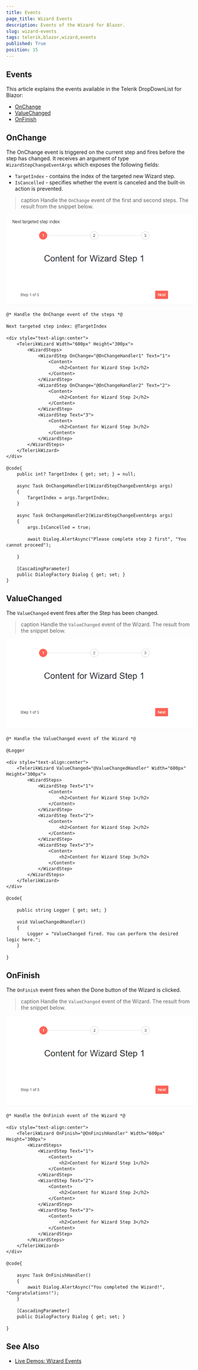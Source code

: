 ```yaml
---
title: Events
page_title: Wizard Events
description: Events of the Wizard for Blazor.
slug: wizard-events
tags: telerik,blazor,wizard,events
published: True
position: 15
---
```


## Events

This article explains the events available in the Telerik DropDownList for Blazor:

* [OnChange](#onchange)
* [ValueChanged](#valuechanged)
* [OnFinish](#onfinish)

## OnChange

The OnChange event is triggered on the current step and fires before the step has changed. It receives an argument of type `WizardStepChangeEventArgs` which exposes the following fields:

* `TargetIndex` - contains the index of the targeted new Wizard step.
* `IsCancelled` - specifies whether the event is canceled and the built-in action is prevented.

>caption Handle the `OnChange` event of the first and second steps. The result from the snippet below.


![OnChange](images/onchange-example.gif)

````CSHTML
@* Handle the OnChange event of the steps *@

Next targeted step index: @TargetIndex

<div style="text-align:center">
    <TelerikWizard Width="600px" Height="300px">
        <WizardSteps>
            <WizardStep OnChange="@OnChangeHandler1" Text="1">
                <Content>
                    <h2>Content for Wizard Step 1</h2>
                </Content>
            </WizardStep>
            <WizardStep OnChange="@OnChangeHandler2" Text="2">
                <Content>
                    <h2>Content for Wizard Step 2</h2>
                </Content>
            </WizardStep>
            <WizardStep Text="3">
                <Content>
                    <h2>Content for Wizard Step 3</h2>
                </Content>
            </WizardStep>
        </WizardSteps>
    </TelerikWizard>
</div>

@code{
    public int? TargetIndex { get; set; } = null;

    async Task OnChangeHandler1(WizardStepChangeEventArgs args)
    {
        TargetIndex = args.TargetIndex;
    }

    async Task OnChangeHandler2(WizardStepChangeEventArgs args)
    {
        args.IsCancelled = true;

        await Dialog.AlertAsync("Please complete step 2 first", "You cannot proceed");

    }

    [CascadingParameter]
    public DialogFactory Dialog { get; set; }
}
````


## ValueChanged

The `ValueChanged` event fires after the Step has been changed.

>caption Handle the `ValueChanged` event of the Wizard. The result from the snippet below.


![ValueChanged](images/valuechanged-example.gif)

````CSHTML
@* Handle the ValueChanged event of the Wizard *@

@Logger

<div style="text-align:center">
    <TelerikWizard ValueChanged="@ValueChangedHandler" Width="600px" Height="300px">
        <WizardSteps>
            <WizardStep Text="1">
                <Content>
                    <h2>Content for Wizard Step 1</h2>
                </Content>
            </WizardStep>
            <WizardStep Text="2">
                <Content>
                    <h2>Content for Wizard Step 2</h2>
                </Content>
            </WizardStep>
            <WizardStep Text="3">
                <Content>
                    <h2>Content for Wizard Step 3</h2>
                </Content>
            </WizardStep>
        </WizardSteps>
    </TelerikWizard>
</div>

@code{

    public string Logger { get; set; }

    void ValueChangedHandler()
    {
        Logger = "ValueChanged fired. You can perform the desired logic here.";
    }

}
````

## OnFinish

The `OnFinish` event fires when the Done button of the Wizard is clicked.

>caption Handle the `ValueChanged` event of the Wizard. The result from the snippet below.


![OnFinish](images/onfinish-example.gif)


````CSHTML
@* Handle the OnFinish event of the Wizard *@

<div style="text-align:center">
    <TelerikWizard OnFinish="@OnFinishHandler" Width="600px" Height="300px">
        <WizardSteps>
            <WizardStep Text="1">
                <Content>
                    <h2>Content for Wizard Step 1</h2>
                </Content>
            </WizardStep>
            <WizardStep Text="2">
                <Content>
                    <h2>Content for Wizard Step 2</h2>
                </Content>
            </WizardStep>
            <WizardStep Text="3">
                <Content>
                    <h2>Content for Wizard Step 3</h2>
                </Content>
            </WizardStep>
        </WizardSteps>
    </TelerikWizard>
</div>

@code{

    async Task OnFinishHandler()
    {
        await Dialog.AlertAsync("You completed the Wizard!", "Congratulations!");
    }

    [CascadingParameter]
    public DialogFactory Dialog { get; set; }

}
````

## See Also

  * [Live Demos: Wizard Events](https://demos.telerik.com/blazor-ui/wizard/events)